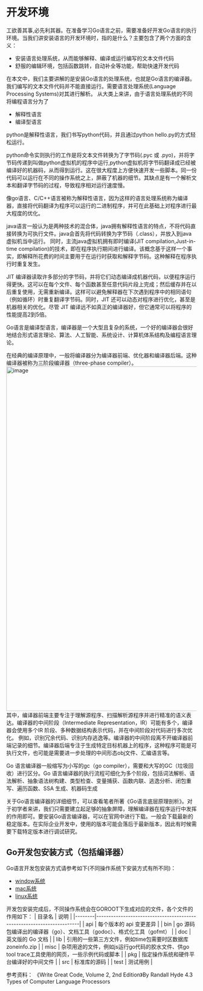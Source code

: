 # 开发环境


工欲善其事,必先利其器。在准备学习Go语言之前，需要准备好开发Go语言的执行环境。当我们讲安装语言的开发环境时，指的是什么？主要包含了两个方面的含义：
* 安装语言处理系统，从而能够解释、编译或运行编写的文本文件代码
* 舒服的编辑环境，包括函数跳转，自动补全等功能，帮助快速开发代码

在本文中，我们主要讲解的是安装Go语言的处理系统，也就是Go语言的编译器。
我们编写的文本文件代码并不能直接运行。需要语言处理系统(Language Processing Systems)对其进行解析。
从大类上来讲，由于语言处理系统的不同将编程语言分为了
* 解释性语言
* 编译型语言

python是解释性语言，我们书写python代码，并且通过python hello.py的方式轻松运行。

python命令实则执行的工作是将文本文件转换为了字节码(.pyc 或 .pyo)，并将字节码传递到叫做python虚拟机的程序中运行,python虚拟机将字节码翻译成已经被编译好的机器码，从而得到运行。这在很大程度上方便快速开发一些脚本。同一份代码可以运行在不同的操作系统之上，屏蔽了机器的细节。其缺点是有一个解析文本和翻译字节码的过程，导致程序相对运行速度慢。

像go语言、C/C++语言被称为解释性语言，因为这样的语言处理系统称为编译器，直接将代码翻译为程序可以运行的二进制程序，并可在此基础上对程序进行最大程度的优化。

java语言一般认为是两种技术的混合体，java拥有解释性语言的特点，不将代码直接转换为可执行文件。java会首先将代码转换为字节码（.class），并放入到java虚拟机当中运行。
同时，主流java虚拟机拥有即时编译(JIT compilation,Just-in-time compilation)的技术，即在程序执行期间进行编译。该概念基于这样一个事实，即解释所花费的时间主要用于在运行时获取和解释字节码。这种解释在程序执行时重复发生。

JIT 编译器读取许多部分的字节码，并将它们动态编译成机器代码，以便程序运行得更快。这可以在每个文件、每个函数甚至任意代码片段上完成；然后缓存并在以后重复使用，无需重新编译。这样可以避免解释器在下次遇到程序中的相同语句（例如循环）时重复翻译字节码。同时，JIT 还可以动态对程序进行优化，甚至是机器相关的优化。尽管 JIT 编译远不如真正的编译器好，但它通常可以将程序的性能提高2到5倍。

Go语言是编译型语言，编译器是一个大型且复杂的系统，一个好的编译器会很好地结合形式语言理论、算法、人工智能、系统设计、计算机体系结构及编程语言理论。

在经典的编译原理中，一般将编译器分为编译器前端、优化器和编译器后端。这种编译器被称为三阶段编译器（three-phase compiler）。
<img width="912" alt="image" src="https://user-images.githubusercontent.com/42735226/161496860-0b79c433-d1db-476c-96bb-1f82aad2d522.png">
其中，编译器前端主要专注于理解源程序、扫描解析源程序并进行精准的语义表达。编译器的中间阶段（Intermediate Representation，IR）可能有多个，编译器会使用多个IR 阶段、多种数据结构表示代码，并在中间阶段对代码进行多次优化。
例如，识别冗余代码、识别内存逃逸等。编译器的中间阶段离不开编译器前端记录的细节。编译器后端专注于生成特定目标机器上的程序，这种程序可能是可执行文件，也可能是需要进一步处理的中间形态obj文件、汇编语言等。

Go 语言编译器一般缩写为小写的gc（go compiler），需要和大写的GC（垃圾回收）进行区分。Go 语言编译器的执行流程可细化为多个阶段，包括词法解析、语法解析、抽象语法树构建、类型检查、变量捕获、函数内联、逃逸分析、闭包重写、遍历函数、SSA 生成、机器码生成

关于Go语言编译器的详细细节，可以查看笔者所著《Go语言底层原理剖析》。对于初学者来讲，我们只需要建立起足够的抽象屏障，理解编译器在程序运行中发挥的作用即可。要安装Go语言编译器，可以在官网中进行下载。一般会下载最新的稳定版本。在实际企业开发中，使用的版本可能会落后于最新版本，因此有时候需要下载特定版本进行调试研究。

## Go开发包安装方式（包括编译器）
Go语言开发包安装方式请参考如下(不同操作系统下安装方式有所不同)：
* [window系统](https://github.com/dreamerjackson/cheatingInStudyGo/blob/master/article/3.1%20install-windows.md)
* [mac系统](https://github.com/dreamerjackson/cheatingInStudyGo/blob/master/article/3.2%20install-macOS.md)
* [linux系统](https://github.com/dreamerjackson/cheatingInStudyGo/blob/master/article/3.3%20install-linux.md)

开发包安装完成后，不同操作系统会在GOROOT下生成对应的文件，各个文件的作用如下：
| 目录名 | 说明                                                                  |
|--------|-----------------------------------------------------------------------|
| api    | 每个版本的 api 变更差异                                               |
| bin    | go 源码包编译出的编译器（go）、文档工具（godoc）、格式化工具（gofmt） |
| doc    | 英文版的 Go 文档                                                      |
| lib    | 引用的一些第三方文件，例如time包需要时区数据库zoneinfo.zip                                                      |
| misc   | 杂项用途的文件，例如js运行go代码的胶水文件、供go tool trace工具使用的网页，一些示例代码或脚本    |
| pkg    | 指定操作系统和硬件平台编译好的中间文件                                          |
| src    | 标准库的源码                                                          |
| test   | 测试用例                                                              |



参考资料：
《Write Great Code, Volume 2, 2nd Edition》By Randall Hyde 4.3 Types of Computer Language Processors
